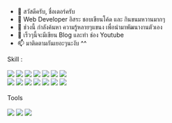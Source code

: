 - 👋 สวัสดีครับ, ชื่อเตอร์ครับ
- 👀 Web Developer อิสระ ชอบเขียนโค้ด และ กินขนมหวานมากๆ
- 🌱 ช่วงนี้ กำลังค้นหา ความรู้หลายๆแขนง เพื่อนำมาพัฒนางานตัวเอง
- 💞️ เร็วๆนี้จะมีเขียน Blog และทำ ช่อง Youtube
- 📫 มาติดตามกันเยอะๆนะงับ ^^

Skill : <br><br> 
<img src="https://img.shields.io/badge/Kotlin-0095D5?&style=for-the-badge&logo=kotlin&logoColor=white"> 
<img src="https://img.shields.io/badge/Python-FFD43B?style=for-the-badge&logo=python&logoColor=blue">
<img src="https://img.shields.io/badge/Flutter-02569B?style=for-the-badge&logo=flutter&logoColor=white">
<img src="https://img.shields.io/badge/HTML5-E34F26?style=for-the-badge&logo=html5&logoColor=white">
<img src="https://img.shields.io/badge/CSS3-1572B6?style=for-the-badge&logo=css3&logoColor=white">
<img src="https://img.shields.io/badge/JavaScript-323330?style=for-the-badge&logo=javascript&logoColor=F7DF1E">
<img src="https://img.shields.io/badge/MySQL-005C84?style=for-the-badge&logo=mysql&logoColor=white">
<br>
<img src="https://img.shields.io/badge/React-20232A?style=for-the-badge&logo=react&logoColor=61DAFB">
<img src="https://img.shields.io/badge/Tailwind_CSS-38B2AC?style=for-the-badge&logo=tailwind-css&logoColor=white">
<img src="https://img.shields.io/badge/PHP-777BB4?style=for-the-badge&logo=php&logoColor=white">
<img src="https://img.shields.io/badge/Express.js-000000?style=for-the-badge&logo=express&logoColor=white">
<img src="https://img.shields.io/badge/jQuery-0769AD?style=for-the-badge&logo=jquery&logoColor=white">
<img src="https://img.shields.io/badge/json-5E5C5C?style=for-the-badge&logo=json&logoColor=white">
<img src="https://img.shields.io/badge/Ruby-CC342D?style=for-the-badge&logo=ruby&logoColor=white">
<br>
<br>
Tools <br><br>
<img src="https://img.shields.io/badge/Android_Studio-3DDC84?style=for-the-badge&logo=android-studio&logoColor=white">
<img src="https://img.shields.io/badge/Visual_Studio_Code-0078D4?style=for-the-badge&logo=visual%20studio%20code&logoColor=white">
<img src="https://img.shields.io/badge/IntelliJIDEA-000000.svg?style=for-the-badge&logo=intellij-idea&logoColor=white">
